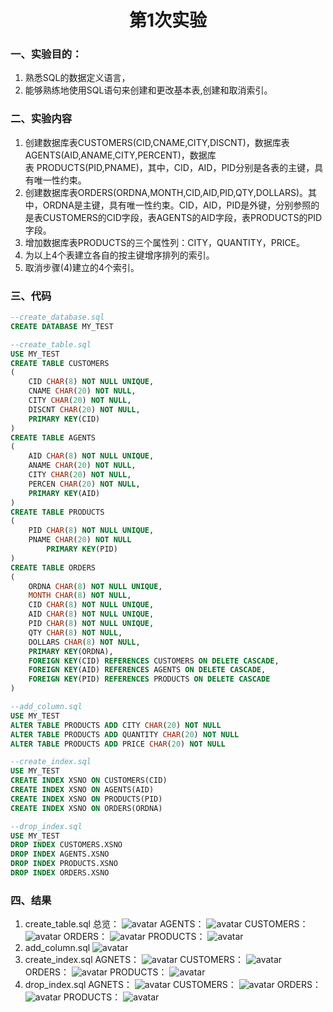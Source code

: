 # <center>第1次实验</center>
### 一、实验目的：
1. 熟悉SQL的数据定义语言，
2. 能够熟练地使用SQL语句来创建和更改基本表,创建和取消索引。 
### 二、实验内容
1. 创建数据库表CUSTOMERS(CID,CNAME,CITY,DISCNT)，数据库表AGENTS(AID,ANAME,CITY,PERCENT)，数据库表 PRODUCTS(PID,PNAME)，其中，CID，AID，PID分别是各表的主键，具有唯一性约束。
2. 创建数据库表ORDERS(ORDNA,MONTH,CID,AID,PID,QTY,DOLLARS)。其中，ORDNA是主键，具有唯一性约束。CID，AID，PID是外键，分别参照的是表CUSTOMERS的CID字段，表AGENTS的AID字段，表PRODUCTS的PID字段。
3. 增加数据库表PRODUCTS的三个属性列：CITY，QUANTITY，PRICE。
4. 为以上4个表建立各自的按主键增序排列的索引。
5. 取消步骤(4)建立的4个索引。
### 三、代码
```sql
--create_database.sql
CREATE DATABASE MY_TEST
```
```sql
--create_table.sql
USE MY_TEST
CREATE TABLE CUSTOMERS
(
    CID CHAR(8) NOT NULL UNIQUE,
    CNAME CHAR(20) NOT NULL,
    CITY CHAR(20) NOT NULL,
    DISCNT CHAR(20) NOT NULL,
    PRIMARY KEY(CID)
)
CREATE TABLE AGENTS
(
    AID CHAR(8) NOT NULL UNIQUE,
    ANAME CHAR(20) NOT NULL,
    CITY CHAR(20) NOT NULL,
    PERCEN CHAR(20) NOT NULL,
    PRIMARY KEY(AID)
)
CREATE TABLE PRODUCTS
(
    PID CHAR(8) NOT NULL UNIQUE,
    PNAME CHAR(20) NOT NULL
        PRIMARY KEY(PID)
)
CREATE TABLE ORDERS
(
    ORDNA CHAR(8) NOT NULL UNIQUE,
    MONTH CHAR(8) NOT NULL,
    CID CHAR(8) NOT NULL UNIQUE,
    AID CHAR(8) NOT NULL UNIQUE,
    PID CHAR(8) NOT NULL UNIQUE,
    QTY CHAR(8) NOT NULL,
    DOLLARS CHAR(8) NOT NULL,
    PRIMARY KEY(ORDNA),
    FOREIGN KEY(CID) REFERENCES CUSTOMERS ON DELETE CASCADE,
    FOREIGN KEY(AID) REFERENCES AGENTS ON DELETE CASCADE,
    FOREIGN KEY(PID) REFERENCES PRODUCTS ON DELETE CASCADE
)
```
```sql
--add_column.sql
USE MY_TEST
ALTER TABLE PRODUCTS ADD CITY CHAR(20) NOT NULL
ALTER TABLE PRODUCTS ADD QUANTITY CHAR(20) NOT NULL
ALTER TABLE PRODUCTS ADD PRICE CHAR(20) NOT NULL
```
```sql
--create_index.sql
USE MY_TEST
CREATE INDEX XSNO ON CUSTOMERS(CID)
CREATE INDEX XSNO ON AGENTS(AID)
CREATE INDEX XSNO ON PRODUCTS(PID)
CREATE INDEX XSNO ON ORDERS(ORDNA)
```
```sql
--drop_index.sql
USE MY_TEST
DROP INDEX CUSTOMERS.XSNO
DROP INDEX AGENTS.XSNO
DROP INDEX PRODUCTS.XSNO
DROP INDEX ORDERS.XSNO
```
### 四、结果
1. create_table.sql
总览：
![avatar](table.png)
AGENTS：
![avatar](table1.png)
CUSTOMERS：
![avatar](table2.png)
ORDERS：
![avatar](table3.png)
PRODUCTS：
![avatar](table4.png)
2. add_column.sql
![avatar](add.png)
3. create_index.sql
AGNETS：
![avatar](index1.png)
CUSTOMERS：
![avatar](index2.png)
ORDERS：
![avatar](index3.png)
PRODUCTS：
![avatar](index4.png)
4. drop_index.sql
AGNETS：
![avatar](drop1.png)
CUSTOMERS：
![avatar](drop2.png)
ORDERS：
![avatar](drop3.png)
PRODUCTS：
![avatar](drop4.png)